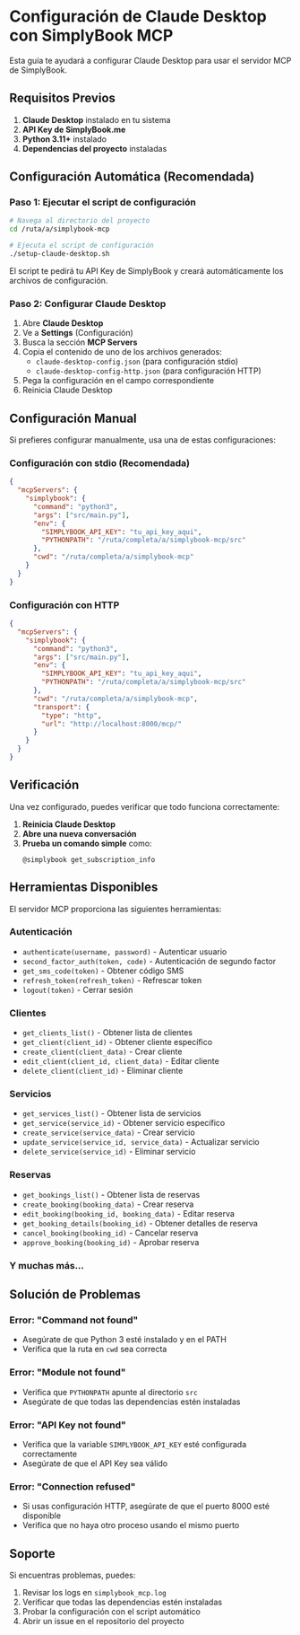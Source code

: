 # Configuración de Claude Desktop con SimplyBook MCP

Esta guía te ayudará a configurar Claude Desktop para usar el servidor MCP de SimplyBook.

## Requisitos Previos

1. **Claude Desktop** instalado en tu sistema
2. **API Key de SimplyBook.me**
3. **Python 3.11+** instalado
4. **Dependencias del proyecto** instaladas

## Configuración Automática (Recomendada)

### Paso 1: Ejecutar el script de configuración

```bash
# Navega al directorio del proyecto
cd /ruta/a/simplybook-mcp

# Ejecuta el script de configuración
./setup-claude-desktop.sh
```

El script te pedirá tu API Key de SimplyBook y creará automáticamente los archivos de configuración.

### Paso 2: Configurar Claude Desktop

1. Abre **Claude Desktop**
2. Ve a **Settings** (Configuración)
3. Busca la sección **MCP Servers**
4. Copia el contenido de uno de los archivos generados:
   - `claude-desktop-config.json` (para configuración stdio)
   - `claude-desktop-config-http.json` (para configuración HTTP)
5. Pega la configuración en el campo correspondiente
6. Reinicia Claude Desktop

## Configuración Manual

Si prefieres configurar manualmente, usa una de estas configuraciones:

### Configuración con stdio (Recomendada)

```json
{
  "mcpServers": {
    "simplybook": {
      "command": "python3",
      "args": ["src/main.py"],
      "env": {
        "SIMPLYBOOK_API_KEY": "tu_api_key_aqui",
        "PYTHONPATH": "/ruta/completa/a/simplybook-mcp/src"
      },
      "cwd": "/ruta/completa/a/simplybook-mcp"
    }
  }
}
```

### Configuración con HTTP

```json
{
  "mcpServers": {
    "simplybook": {
      "command": "python3",
      "args": ["src/main.py"],
      "env": {
        "SIMPLYBOOK_API_KEY": "tu_api_key_aqui",
        "PYTHONPATH": "/ruta/completa/a/simplybook-mcp/src"
      },
      "cwd": "/ruta/completa/a/simplybook-mcp",
      "transport": {
        "type": "http",
        "url": "http://localhost:8000/mcp/"
      }
    }
  }
}
```

## Verificación

Una vez configurado, puedes verificar que todo funciona correctamente:

1. **Reinicia Claude Desktop**
2. **Abre una nueva conversación**
3. **Prueba un comando simple** como:
   ```
   @simplybook get_subscription_info
   ```

## Herramientas Disponibles

El servidor MCP proporciona las siguientes herramientas:

### Autenticación
- `authenticate(username, password)` - Autenticar usuario
- `second_factor_auth(token, code)` - Autenticación de segundo factor
- `get_sms_code(token)` - Obtener código SMS
- `refresh_token(refresh_token)` - Refrescar token
- `logout(token)` - Cerrar sesión

### Clientes
- `get_clients_list()` - Obtener lista de clientes
- `get_client(client_id)` - Obtener cliente específico
- `create_client(client_data)` - Crear cliente
- `edit_client(client_id, client_data)` - Editar cliente
- `delete_client(client_id)` - Eliminar cliente

### Servicios
- `get_services_list()` - Obtener lista de servicios
- `get_service(service_id)` - Obtener servicio específico
- `create_service(service_data)` - Crear servicio
- `update_service(service_id, service_data)` - Actualizar servicio
- `delete_service(service_id)` - Eliminar servicio

### Reservas
- `get_bookings_list()` - Obtener lista de reservas
- `create_booking(booking_data)` - Crear reserva
- `edit_booking(booking_id, booking_data)` - Editar reserva
- `get_booking_details(booking_id)` - Obtener detalles de reserva
- `cancel_booking(booking_id)` - Cancelar reserva
- `approve_booking(booking_id)` - Aprobar reserva

### Y muchas más...

## Solución de Problemas

### Error: "Command not found"
- Asegúrate de que Python 3 esté instalado y en el PATH
- Verifica que la ruta en `cwd` sea correcta

### Error: "Module not found"
- Verifica que `PYTHONPATH` apunte al directorio `src`
- Asegúrate de que todas las dependencias estén instaladas

### Error: "API Key not found"
- Verifica que la variable `SIMPLYBOOK_API_KEY` esté configurada correctamente
- Asegúrate de que el API Key sea válido

### Error: "Connection refused"
- Si usas configuración HTTP, asegúrate de que el puerto 8000 esté disponible
- Verifica que no haya otro proceso usando el mismo puerto

## Soporte

Si encuentras problemas, puedes:

1. Revisar los logs en `simplybook_mcp.log`
2. Verificar que todas las dependencias estén instaladas
3. Probar la configuración con el script automático
4. Abrir un issue en el repositorio del proyecto 